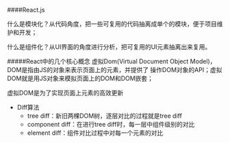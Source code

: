 ####React.js

 什么是模块化？从代码角度，把一些可复用的代码抽离成单个的模块，便于项目维护和开发；
 
 什么是组件化？从UI界面的角度进行分析，把可复用的UI元素抽离出来复用。
 
 #####React中的几个核心概念
 虚拟Dom(Virtual Document Object Model)，DOM是指由JS的对象来表示页面上的元素，并提供了
 操作DOM对象的API；虚拟DOM就是用JS对象来模拟页面上的DOM和DOM嵌套；
 
 虚拟DOM是为了实现页面上元素的高效更新 
 
 - Diff算法
    - tree diff：新旧两棵DOM树，逐层对比的过程就是tree diff
    - component diff：在进行tree diff时，每一层中组件级别的对比
    - element diff：组件对比过程中对每一个元素的对比
 
 
